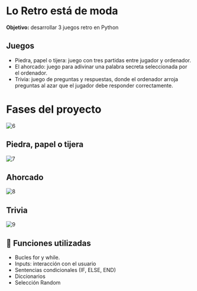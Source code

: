 # Lo Retro está de moda

**Objetivo:** desarrollar 3 juegos retro en Python

## Juegos
- Piedra, papel o tijera: juego con tres partidas entre jugador y ordenador.
- El ahorcado: juego para adivinar una palabra secreta seleccionada por el ordenador.
- Trivia: juego de preguntas y respuestas, donde el ordenador arroja preguntas al azar que el jugador debe responder correctamente.

# Fases del proyecto
![6](https://github.com/user-attachments/assets/4159ec29-c2d6-44cb-87d8-5fa754c6d851)

## Piedra, papel o tijera
![7](https://github.com/user-attachments/assets/f641595a-e8b5-420b-b1f7-ec72e9091a57)

## Ahorcado
![8](https://github.com/user-attachments/assets/e545daa1-4ba9-460f-b332-497e2c9d1a66)

## Trivia
![9](https://github.com/user-attachments/assets/3fb56ff7-aed0-4e0e-a451-ea68b180804b)

## 📁 Funciones utilizadas 
  - Bucles for y while.
  - Inputs: interacción con el usuario 
  - Sentencias condicionales (IF, ELSE, END)
  - Diccionarios
  -  Selección Random
